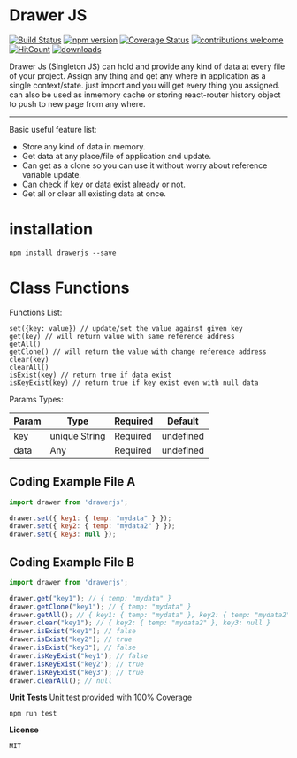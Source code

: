 Drawer JS
===================
[![Build Status](https://travis-ci.org/adeelakram696/drawerjs.svg?branch=master)](https://travis-ci.org/adeelakram696/drawerjs)
[![npm version](https://badge.fury.io/js/drawerjs.svg)](https://badge.fury.io/js/drawerjs)
[![Coverage Status](https://coveralls.io/repos/github/adeelakram696/drawerjs/badge.svg?branch=master)](https://coveralls.io/github/adeelakram696/drawerjs?branch=master)
[![contributions welcome](https://img.shields.io/badge/contributions-welcome-brightgreen.svg?style=flat)](https://github.com/adeelakram696/drawerjs/issues)
[![HitCount](http://hits.dwyl.io/adeelakram696/drawerjs.svg)](http://hits.dwyl.io/adeelakram696/drawerjs)
[![downloads][downloads-image]][downloads-url]

[downloads-image]: https://img.shields.io/npm/dt/drawerjs.svg?style=flat
[downloads-url]: https://npmjs.org/package/drawerjs

Drawer Js (Singleton JS) can hold and provide any kind of data at every file of your project.
Assign any thing and get any where in application as a single context/state. just import and you will get every thing you assigned. can also be used as inmemory cache or storing react-router history object to push to new page from any where.

----------
Basic useful feature list:

 * Store any kind of data in memory.
 * Get data at any place/file of application and update.
 * Can get as a clone so you can use it without worry about reference variable update.
 * Can check if key or data exist already or not.
 * Get all or clear all existing data at once.

installation
===================

    npm install drawerjs --save

Class Functions
===================
Functions List:

    set({key: value}) // update/set the value against given key
    get(key) // will return value with same reference address
    getAll()
    getClone() // will return the value with change reference address
    clear(key)
    clearAll()
    isExist(key) // return true if data exist
    isKeyExist(key) // return true if key exist even with null data

Params Types:

| Param     | Type | Required   | Default   |
| ------- | ---- | --- | --- |
| key | unique String | Required |  undefined   |
| data | Any | Required |  undefined  |



Coding Example File A
-------------
```javascript
import drawer from 'drawerjs';

drawer.set({ key1: { temp: "mydata" } });
drawer.set({ key2: { temp: "mydata2" } });
drawer.set({ key3: null });

```
Coding Example File B
-------------
```javascript
import drawer from 'drawerjs';

drawer.get("key1"); // { temp: "mydata" }
drawer.getClone("key1"); // { temp: "mydata" }
drawer.getAll(); // { key1: { temp: "mydata" }, key2: { temp: "mydata2" }, key3: null }
drawer.clear("key1"); // { key2: { temp: "mydata2" }, key3: null }
drawer.isExist("key1"); // false
drawer.isExist("key2"); // true
drawer.isExist("key3"); // false
drawer.isKeyExist("key1"); // false
drawer.isKeyExist("key2"); // true
drawer.isKeyExist("key3"); // true
drawer.clearAll(); // null


```
**Unit Tests**
Unit test provided with 100% Coverage

    npm run test

**License**

    MIT

